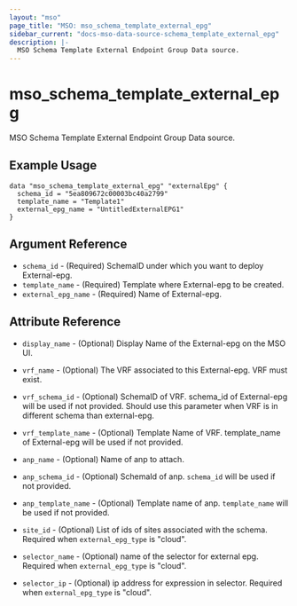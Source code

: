 ```yaml
---
layout: "mso"
page_title: "MSO: mso_schema_template_external_epg"
sidebar_current: "docs-mso-data-source-schema_template_external_epg"
description: |-
  MSO Schema Template External Endpoint Group Data source.
---
```


# mso_schema_template_external_epg #

MSO Schema Template External Endpoint Group Data source.

## Example Usage ##

```hcl
data "mso_schema_template_external_epg" "externalEpg" {
  schema_id = "5ea809672c00003bc40a2799"
  template_name = "Template1"
  external_epg_name = "UntitledExternalEPG1"
}
```

## Argument Reference ##

* `schema_id` - (Required) SchemaID under which you want to deploy External-epg.
* `template_name` - (Required) Template where External-epg to be created.
* `external_epg_name` - (Required) Name of External-epg.

## Attribute Reference ##

* `display_name` - (Optional) Display Name of the External-epg on the MSO UI.
* `vrf_name` - (Optional) The VRF associated to this External-epg. VRF must exist.
* `vrf_schema_id` - (Optional) SchemaID of VRF. schema_id of External-epg will be used if not provided. Should use this parameter when VRF is in different schema than external-epg.
* `vrf_template_name` - (Optional) Template Name of VRF. template_name of External-epg will be used if not provided.
* `anp_name` - (Optional) Name of anp to attach.
* `anp_schema_id` - (Optional) SchemaId of anp. `schema_id` will be used if not provided.
* `anp_template_name` - (Optional) Template name of anp. `template_name` will be used if not provided.

* `site_id` - (Optional) List of ids of sites associated with the schema. Required when `external_epg_type` is "cloud".
* `selector_name` - (Optional) name of the selector for external epg. Required when `external_epg_type` is "cloud".
* `selector_ip` - (Optional) ip address for expression in selector. Required when `external_epg_type` is "cloud".
